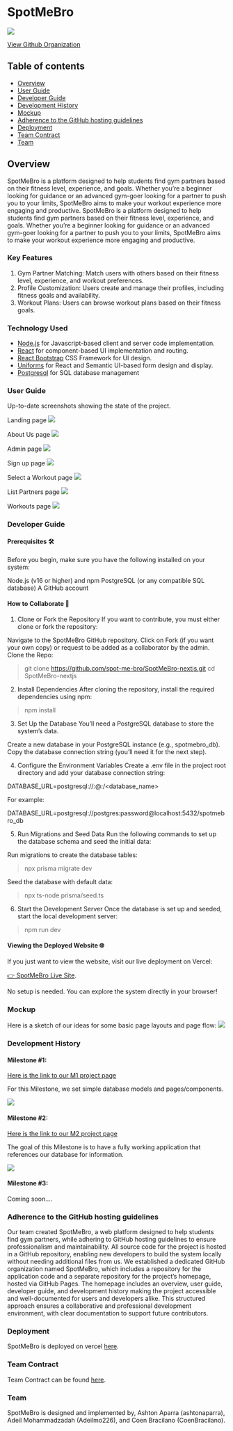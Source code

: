 # SpotMeBro
![](images/newlogo.png)

[View Github Organization](https://github.com/spot-me-bro)


## Table of contents
* [Overview](#overview)
* [User Guide](#user-guide)
* [Developer Guide](#developer-guide)
* [Development History](#development-history)
* [Mockup](#mockup)
* [Adherence to the GitHub hosting guidelines](#adherence-to-the-gitHub-hosting-guidelines)
* [Deployment](#deployment)
* [Team Contract](#team-contract)
* [Team](#team)

## Overview

SpotMeBro is a platform designed to help students find gym partners based on their fitness level, experience, and goals. Whether you’re a beginner looking for guidance or an advanced gym-goer looking for a partner to push you to your limits, SpotMeBro aims to make your workout experience more engaging and productive.
SpotMeBro is a platform designed to help students find gym partners based on their fitness level, experience, and goals. Whether you’re a beginner looking for guidance or an advanced gym-goer looking for a partner to push you to your limits, SpotMeBro aims to make your workout experience more engaging and productive.

### Key Features

1. Gym Partner Matching: Match users with others based on their fitness level, experience, and workout preferences.
2. Profile Customization: Users create and manage their profiles, including fitness goals and availability.
3. Workout Plans: Users can browse workout plans based on their fitness goals.


### Technology Used

* [Node.js](https://www.nodejs.com/) for Javascript-based client and server code implementation.
* [React](https://reactjs.org/) for component-based UI implementation and routing.
* [React Bootstrap](https://react-bootstrap.github.io/) CSS Framework for UI design.
* [Uniforms](https://uniforms.tools/) for React and Semantic UI-based form design and display.
* [Postgresql](https://www.postgresql.org/) for SQL database management

### User Guide
Up-to-date screenshots showing the state of the project.

Landing page
![](images/landingpage.png)

About Us page
![](images/aboutus.png)

Admin page
![](images/admin.png)

Sign up page
![](images/screenshot4.webp)

Select a Workout page
![](images/selectaworkout.png)

List Partners page
![](images/listpartners.png)

Workouts page
![](images/workouts.png)




### Developer Guide



#### Prerequisites 🛠️
Before you begin, make sure you have the following installed on your system:

Node.js (v16 or higher) and npm
PostgreSQL (or any compatible SQL database)
A GitHub account


#### How to Collaborate 🤝
1. Clone or Fork the Repository
If you want to contribute, you must either clone or fork the repository:

Navigate to the SpotMeBro GitHub repository.
Click on Fork (if you want your own copy) or request to be added as a collaborator by the admin.
Clone the Repo:

> git clone https://github.com/spot-me-bro/SpotMeBro-nextjs.git
> cd SpotMeBro-nextjs


2. Install Dependencies
After cloning the repository, install the required dependencies using npm:

> npm install


3. Set Up the Database
You’ll need a PostgreSQL database to store the system’s data.

Create a new database in your PostgreSQL instance (e.g., spotmebro_db).
Copy the database connection string (you’ll need it for the next step).

4. Configure the Environment Variables
Create a .env file in the project root directory and add your database connection string:

DATABASE_URL=postgresql://<username>:<password>@<host>:<port>/<database_name>

For example:

DATABASE_URL=postgresql://postgres:password@localhost:5432/spotmebro_db


5. Run Migrations and Seed Data
Run the following commands to set up the database schema and seed the initial data:

Run migrations to create the database tables:

> npx prisma migrate dev

Seed the database with default data:

> npx ts-node prisma/seed.ts


6. Start the Development Server
Once the database is set up and seeded, start the local development server:


> npm run dev



#### Viewing the Deployed Website 🌐
If you just want to view the website, visit our live deployment on Vercel:

[👉 SpotMeBro Live Site](https://spot-me-bro-nextjs.vercel.app/).

No setup is needed. You can explore the system directly in your browser!


### Mockup
Here is a sketch of our ideas for some basic page layouts and page flow:
![](images/mockupfinal.png)

### Development History

#### Milestone #1:

[Here is the link to our M1 project page](https://github.com/orgs/spot-me-bro/projects/5)

For this Milestone, we set simple database models and pages/components.

![](images/M1progress.png)

#### Milestone #2:

[Here is the link to our M2 project page](https://github.com/orgs/spot-me-bro/projects/6)

The goal of this Milestone is to have a fully working application that references our database for information.

![](images/updatedm2.png)

#### Milestone #3:

Coming soon....




### Adherence to the GitHub hosting guidelines

Our team created SpotMeBro, a web platform designed to help students find gym partners, while adhering to GitHub hosting guidelines to ensure professionalism and maintainability. All source code for the project is hosted in a GitHub repository, enabling new developers to build the system locally without needing additional files from us. We established a dedicated GitHub organization named SpotMeBro, which includes a repository for the application code and a separate repository for the project’s homepage, hosted via GitHub Pages. The homepage includes an overview, user guide, developer guide, and development history making the project accessible and well-documented for users and developers alike. This structured approach ensures a collaborative and professional development environment, with clear documentation to support future contributors.


### Deployment

SpotMeBro is deployed on vercel [here](https://spot-me-bro-nextjs.vercel.app/).

### Team Contract

Team Contract can be found [here](https://docs.google.com/document/d/1R3GT8Ti9fhLgFd88CLp2sHaLnCis-MX7W9F1UdYqiRk/edit?tab=t.0#heading=h.9odkc9kfj5rj).

### Team
SpotMeBro is designed and implemented by, Ashton Aparra (ashtonaparra), Adeil Mohammadzadah (Adeilmo226), and Coen Bracilano (CoenBracilano).
